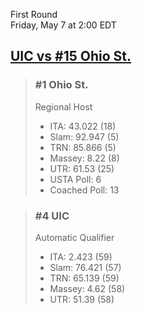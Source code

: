First Round  
Friday, May 7 at 2:00 EDT
## [UIC vs #15 Ohio St.](https://www.ncaa.com/game/5833675) 

> ### #1 Ohio St.  
> Regional Host  
> - ITA: 43.022 (18)  
> - Slam: 92.947 (5)  
> - TRN: 85.866 (5)  
> - Massey: 8.22 (8)  
> - UTR: 61.53 (25)  
> - USTA Poll: 6  
> - Coached Poll: 13  

> ### #4 UIC  
> Automatic Qualifier  
> - ITA: 2.423 (59)  
> - Slam: 76.421 (57)  
> - TRN: 65.139 (59)  
> - Massey: 4.62 (58)  
> - UTR: 51.39 (58)  
